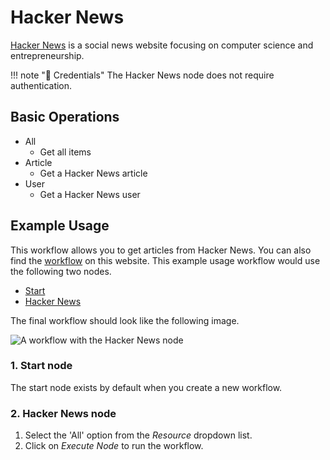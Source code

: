 # Hacker News

[Hacker News](https://news.ycombinator.com/) is a social news website focusing on computer science and entrepreneurship.

!!! note "🔑 Credentials"
    The Hacker News node does not require authentication.


## Basic Operations

* All
    * Get all items
* Article
    * Get a Hacker News article
* User
    * Get a Hacker News user

## Example Usage

This workflow allows you to get articles from Hacker News. You can also find the [workflow](https://WF².io/workflows/525) on this website. This example usage workflow would use the following two nodes.
- [Start](/workflow/integrations/core-nodes/workflow-nodes-base.start/)
- [Hacker News]()

The final workflow should look like the following image.

![A workflow with the Hacker News node](/_images/integrations/nodes/hackernews/workflow.png)

### 1. Start node

The start node exists by default when you create a new workflow.

### 2. Hacker News node

1. Select the 'All' option from the *Resource* dropdown list.
2. Click on *Execute Node* to run the workflow.




